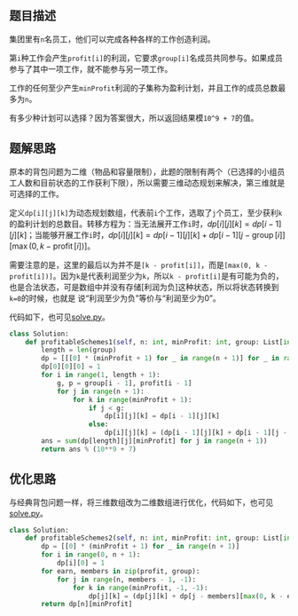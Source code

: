 ## 题目描述
集团里有`n`名员工，他们可以完成各种各样的工作创造利润。

第`i`种工作会产生`profit[i]`的利润，它要求`group[i]`名成员共同参与。如果成员参与了其中一项工作，就不能参与另一项工作。

工作的任何至少产生`minProfit`利润的子集称为盈利计划，并且工作的成员总数最多为`n`。

有多少种计划可以选择？因为答案很大，所以返回结果模`10^9 + 7`的值。

## 题解思路
原本的背包问题为二维（物品和容量限制），此题的限制有两个（已选择的小组员工人数和目前状态的工作获利下限），所以需要三维动态规划来解决，第三维就是可选择的工作。

定义`dp[i][j][k]`为动态规划数组，代表前`i`个工作，选取了`j`个员工，至少获利`k`的盈利计划的总数目。转移方程为：当无法展开工作`i`时，$d p[i][j][k]=d p[i-1][j][k]$；当能够开展工作`i`时，$d p[i][j][k]=d p[i-1][j][k]+d p[i-1][j-\operatorname{group}[i]][\max (0, k-\operatorname{profit}[i])]$。

需要注意的是，这里的最后以为并不是`[k - profit[i]]`，而是`[max(0, k - profit[i])]`。因为`k`是代表利润至少为`k`，所以`k - profit[i]`是有可能为负的，也是合法状态，可是数组中并没有存储[利润为负]这种状态，所以将状态转换到`k=0`的时候，也就是 说“利润至少为负”等价与“利润至少为0”。

代码如下，也可见[solve.py](./solve.py)。
```python
class Solution:
    def profitableSchemes1(self, n: int, minProfit: int, group: List[int], profit: List[int]) -> int:
        length = len(group)
        dp = [[[0] * (minProfit + 1) for _ in range(n + 1)] for _ in range(length + 1)]
        dp[0][0][0] = 1
        for i in range(1, length + 1):
            g, p = group[i - 1], profit[i - 1]
            for j in range(n + 1):
                for k in range(minProfit + 1):
                    if j < g:
                        dp[i][j][k] = dp[i - 1][j][k]
                    else:
                        dp[i][j][k] = (dp[i - 1][j][k] + dp[i - 1][j - g][max(0, k - p)]) % (10**9 + 7)
        ans = sum(dp[length][j][minProfit] for j in range(n + 1))
        return ans % (10**9 + 7)
```

## 优化思路
与经典背包问题一样，将三维数组改为二维数组进行优化，代码如下，也可见[solve.py](./solve.py)。
```python
class Solution:
    def profitableSchemes2(self, n: int, minProfit: int, group: List[int], profit: List[int]) -> int:
        dp = [[0] * (minProfit + 1) for _ in range(n + 1)]
        for i in range(0, n + 1):
            dp[i][0] = 1
        for earn, members in zip(profit, group):
            for j in range(n, members - 1, -1):
                for k in range(minProfit, -1, -1):
                    dp[j][k] = (dp[j][k] + dp[j - members][max(0, k - earn)]) % (10**9 + 7)
        return dp[n][minProfit]
```